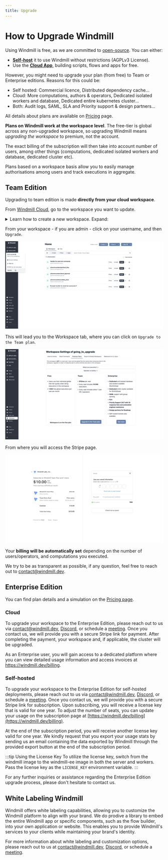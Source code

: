 ```yaml
---
title: Upgrade
---
```


# How to Upgrade Windmill

Using Windmill is free, as we are committed to [open-source](https://github.com/windmill-labs/windmill). You can either:

- **[Self-host](/docs/advanced/self_host/)** it to use Windmill without restrictions (AGPLv3 License).
- Use the **<a href="https://app.windmill.dev/" rel="nofollow">Cloud App</a>**, building scripts, flows and apps for free.

However, you might need to upgrade your plan (from free) to Team or Enterprise editions. Reasons for this could be:

- Self hosted: Commercial licence, Distributed dependency cache...
- Cloud: More computations, authors & operators, Dedicated isolated workers and database, Dedicated entire kubernetes cluster...
- Both: Audit logs, SAML, SLA and Priority support & design partners...

All details about plans are available on [Pricing][pricing] page.

**Plans on Windmill work at the workspace level**. The free-tier is global across any non-upgraded workspace, so upgrading Windmill means _upgrading the workspace_ to premium, not the account.

The exact billing of the subscription will then take into account number of users, among other things (computations, dedicated isolated workers and database, dedicated cluster etc).

Plans based on a workspace basis allow you to easily manage authorisations among users and track executions in aggregate.

## Team Edition

Upgrading to team edition is made **directly from your cloud workspace**.

From <a href="https://app.windmill.dev/" rel="nofollow">Windmill Cloud</a>, go to the workspace you want to update.

<details>
  <summary>Learn how to create a new workspace. Expand:</summary>
From Windmill Cloud, click on the workspace button (by default, named "Demo") and then `+ Workspace`.

![Create new workspace](./create_new_workspace.png)

<br/>

Configure settings and then `Create workspace`.

![Create workspace](./create_workspace.png)

<br/>

Your workspace is created!

![New workspace](./new_workspace.png)

<br/>

It's empty for now, but populate it by creating new [scripts](../../getting_started/0_scripts_quickstart/index.mdx), [flows](../../getting_started/6_flows_quickstart/index.md) & [apps](../../getting_started/7_apps_quickstart/index.md), or even import them from [Hub](https://hub.windmill.dev/).

</details>

From your workspace - if you are admin - click on your username, and then `Upgrade`.

![Upgrade](./upgrade.png)

This will lead you to the Workspace tab, where you can click on `Upgrade to the Team plan`.

![Upgrade team plan](./upgade_team_plan.png)

From where you will access the Stripe page.

![Windmill Stripe page](./windmill_stripe.png)

Your **billing will be automatically set** depending on the number of users/operators, and computations you executed.

We try to be as transparent as possible, if any question, feel free to reach out to contact@windmill.dev.

## Enterprise Edition

You can find plan details and a simulation on the [Pricing page][pricing].

### Cloud

To upgrade your workspace to the Enterprise Edition, please reach out to us via contact@windmill.dev, [Discord](https://discord.com/invite/V7PM2YHsPB), or schedule a [meeting][demo]. Once you contact us, we will provide you with a secure Stripe link for payment. After completing the payment, your workspace and, if applicable, the cluster will be upgraded.

As an Enterprise user, you will gain access to a dedicated platform where you can view detailed usage information and access invoices at <a href="https://windmill.dev/billing" rel="nofollow">https://windmill.dev/billing</a>.

### Self-hosted

To upgrade your workspace to the Enterprise Edition for self-hosted deployments, please reach out to us via contact@windmill.dev, [Discord](https://discord.com/invite/V7PM2YHsPB), or schedule a [meeting][demo]. Once you contact us, we will provide you with a secure Stripe link for subscription. Upon subscribing, you will receive a license key that is valid for one year. To adjust the number of seats, you can update your usage on the subscription page at [https://windmill.dev/billing](https://windmill.dev/billing).

At the end of the subscription period, you will receive another license key valid for one year. We kindly request that you export your usage stats by sending us an email containing the data exported by Windmill through the provided export button at the end of the subscription period.

:::tip Using the License Key
To utilize the license key, switch from the windmill image to the windmill-ee image in both the server and workers. Pass the license key as the `LICENSE_KEY` environment variable.
:::

For any further inquiries or assistance regarding the Enterprise Edition upgrade process, please don't hesitate to contact us.

## White Labeling Windmill

Windmill offers white labeling capabilities, allowing you to customize the Windmill platform to align with your brand. We do prodive a library to embed the entire Windmill app or specific components, such as the flow builder, into your own application or website. This enables you to provide Windmill's services to your clients while maintaining your brand's identity.

For more information about white labeling and customization options, please reach out to us at contact@windmill.dev, [Discord](https://discord.com/invite/V7PM2YHsPB), or schedule a [meeting][demo].

<!-- Resources -->

[demo]: https://www.windmill.dev/book-demo
[pricing]: https://www.windmill.dev/pricing/
[cloud]: https://app.windmill.dev/user/login
